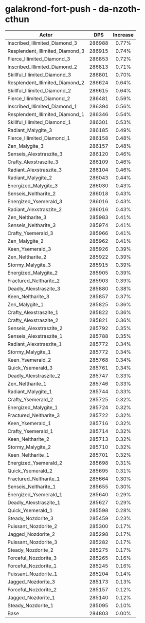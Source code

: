 # galakrond-fort-push - da-nzoth-cthun
| Actor | DPS | Increase |
|---|:---:|:---:|
|Inscribed_Illimited_Diamond_3|286988|0.77%|
|Resplendent_Illimited_Diamond_3|286915|0.74%|
|Fierce_Illimited_Diamond_3|286853|0.72%|
|Inscribed_Illimited_Diamond_2|286813|0.71%|
|Skillful_Illimited_Diamond_3|286801|0.70%|
|Resplendent_Illimited_Diamond_2|286624|0.64%|
|Skillful_Illimited_Diamond_2|286615|0.64%|
|Fierce_Illimited_Diamond_2|286481|0.59%|
|Inscribed_Illimited_Diamond_1|286394|0.56%|
|Resplendent_Illimited_Diamond_1|286346|0.54%|
|Skillful_Illimited_Diamond_1|286301|0.53%|
|Radiant_Malygite_3|286185|0.49%|
|Fierce_Illimited_Diamond_1|286158|0.48%|
|Zen_Malygite_3|286157|0.48%|
|Senseis_Alexstraszite_3|286120|0.46%|
|Crafty_Alexstraszite_3|286109|0.46%|
|Radiant_Alexstraszite_3|286104|0.46%|
|Radiant_Malygite_2|286043|0.44%|
|Energized_Malygite_3|286030|0.43%|
|Senseis_Neltharite_2|286018|0.43%|
|Energized_Ysemerald_3|286016|0.43%|
|Radiant_Alexstraszite_2|286016|0.43%|
|Zen_Neltharite_3|285983|0.41%|
|Senseis_Neltharite_3|285974|0.41%|
|Crafty_Ysemerald_3|285966|0.41%|
|Zen_Malygite_2|285962|0.41%|
|Keen_Ysemerald_3|285926|0.39%|
|Zen_Neltharite_2|285922|0.39%|
|Stormy_Malygite_3|285915|0.39%|
|Energized_Malygite_2|285905|0.39%|
|Fractured_Neltharite_2|285903|0.39%|
|Deadly_Alexstraszite_3|285880|0.38%|
|Keen_Neltharite_3|285857|0.37%|
|Zen_Malygite_1|285825|0.36%|
|Crafty_Alexstraszite_1|285822|0.36%|
|Crafty_Alexstraszite_2|285821|0.36%|
|Senseis_Alexstraszite_2|285792|0.35%|
|Senseis_Alexstraszite_1|285788|0.35%|
|Radiant_Alexstraszite_1|285772|0.34%|
|Stormy_Malygite_1|285772|0.34%|
|Keen_Ysemerald_2|285768|0.34%|
|Quick_Ysemerald_3|285761|0.34%|
|Deadly_Alexstraszite_2|285747|0.33%|
|Zen_Neltharite_1|285746|0.33%|
|Radiant_Malygite_1|285744|0.33%|
|Crafty_Ysemerald_2|285725|0.32%|
|Energized_Malygite_1|285724|0.32%|
|Fractured_Neltharite_3|285722|0.32%|
|Keen_Ysemerald_1|285716|0.32%|
|Crafty_Ysemerald_1|285714|0.32%|
|Keen_Neltharite_2|285713|0.32%|
|Stormy_Malygite_2|285710|0.32%|
|Keen_Neltharite_1|285701|0.32%|
|Energized_Ysemerald_2|285698|0.31%|
|Quick_Ysemerald_2|285695|0.31%|
|Fractured_Neltharite_1|285664|0.30%|
|Senseis_Neltharite_1|285655|0.30%|
|Energized_Ysemerald_1|285640|0.29%|
|Deadly_Alexstraszite_1|285627|0.29%|
|Quick_Ysemerald_1|285598|0.28%|
|Steady_Nozdorite_3|285459|0.23%|
|Puissant_Nozdorite_2|285300|0.17%|
|Jagged_Nozdorite_2|285298|0.17%|
|Puissant_Nozdorite_3|285282|0.17%|
|Steady_Nozdorite_2|285275|0.17%|
|Forceful_Nozdorite_3|285265|0.16%|
|Forceful_Nozdorite_1|285245|0.16%|
|Puissant_Nozdorite_1|285204|0.14%|
|Jagged_Nozdorite_3|285173|0.13%|
|Forceful_Nozdorite_2|285157|0.12%|
|Jagged_Nozdorite_1|285140|0.12%|
|Steady_Nozdorite_1|285095|0.10%|
|Base|284803|0.00%|
